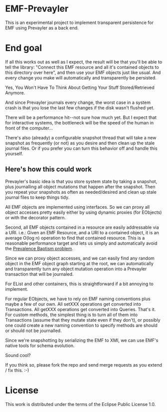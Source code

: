 EMF-Prevayler
=============

This is an experimental project to implement transparent persistence
for EMF using Prevayler as a back end.


End goal
========

If all this works out as well as I expect, the result will be that
you'll be able to tell the library: "Connect this EMF resource and all
it's contained objects to this directory over here", and then use your
EMF objects just like usual.  And every change you make will
automatically and transparently be persisted.

Yes, You Won't Have To Think About Getting Your Stuff Stored/Retrieved
Anymore.

And since Prevayler journals every change, the worst case in a system
crash is that you lose the last few changes if the disk wasn't flushed
yet.

There will be a performance hit--not sure how much yet.  But I expect
that for interactive systems, the bottleneck will be the speed of the
human in front of the computer...

There's also (already) a configurable snapshot thread that will take a
new snapshot as frequently (or not) as you desire and then clean up
the stale journal files.  Or if you prefer you can turn this behavior
off and handle this yourself.


Here's how this could work
--------------------------

Prevayler's basic idea is that you store system state by taking a
snapshot, plus journalling all object mutations that happen after the
snapshot.  Then you repeat your snapshots as often as needed/desired
and clean up stale journal files to keep things tidy.

All EMF objects are implemented using interfaces.  So we can proxy all
object accesses pretty easily either by using dynamic proxies (for
EObjects) or with the decorator pattern.

Second, all EMF objects contained in a resource are easily addressable
via a URI.  i.e.: Given an EMF Resource, and a URI to a contained
object, it is an average O(log n) operation to find that contained
resource.  This is a reasonable performance target and lets us simply
and automatically avoid the [Prevalence
Baptism problem](http://prevayler.org/apidocs/org/prevayler/Transaction.html).

Since we can proxy object accesses, and we can easily find any random
object in the EMF object graph starting at the root, we can
automatically and transparently turn any object mutation operation
into a Prevayler transaction that will be journaled.

For EList and other containers, this is straightforward if a bit
annoying to implement.

For regular EObjects, we have to rely on EMF naming conventions plus
maybe a few of our own.  All setXXX operations get converted into
Transactions.  All getXXX operations get converted into Queries.
That's it.  For custom methods, the simplest thing is to turn all of
them into Transactions (assume that they mutate state even if they
don't), or possibly one could create a new naming convention to
specify methods are should or should not be journalled.

Since we're snapshotting by serializing the EMF to XMI, we can use
EMF's native tools for schema evolution.

Sound cool?

If you think so, please fork the repo and send merge requests as you
extend / fix this. :-)


License
=======

This work is distributed under the terms of the Eclipse Public License
1.0.
